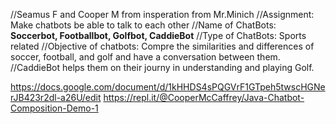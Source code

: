 //Seamus F and Cooper M from insperation from Mr.Minich 
//Assignment: Make chatbots be able to talk to each other 
//Name of ChatBots: **Soccerbot, Footballbot, Golfbot, CaddieBot**
//Type of ChatBots: Sports related 
//Objective of chatbots: Compre the similarities and differences of soccer, football, and golf and have a conversation between them. 
//CaddieBot helps them on their journy in understanding and playing Golf.

https://docs.google.com/document/d/1kHHDS4sPQGVrF1GTpeh5twscHGNerJB423r2dl-a26U/edit
https://repl.it/@CooperMcCaffrey/Java-Chatbot-Composition-Demo-1

